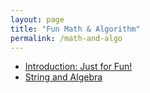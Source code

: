 ```yaml
---
layout: page
title: "Fun Math & Algorithm"
permalink: /math-and-algo
---
```


- [Introduction: Just for Fun!](https://copyrightly.github.io/2024/02/08/introduction:-just-for-fun!.html)
- [String and Algebra](https://copyrightly.github.io/2024/02/10/problem-899-algebra.html)
